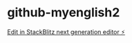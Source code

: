 # github-myenglish2

[Edit in StackBlitz next generation editor ⚡️](https://stackblitz.com/~/github.com/cool365/github-myenglish2)